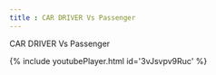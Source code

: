 ```yaml
---
title : CAR DRIVER Vs Passenger
---
```


CAR DRIVER Vs Passenger



{% include youtubePlayer.html id='3vJsvpv9Ruc' %}
